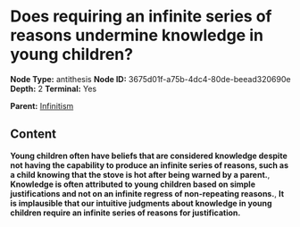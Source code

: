 # Does requiring an infinite series of reasons undermine knowledge in young children?

**Node Type:** antithesis
**Node ID:** 3675d01f-a75b-4dc4-80de-beead320690e
**Depth:** 2
**Terminal:** Yes

**Parent:** [Infinitism](infinitism.md)

## Content

**Young children often have beliefs that are considered knowledge despite not having the capability to produce an infinite series of reasons, such as a child knowing that the stove is hot after being warned by a parent.**, **Knowledge is often attributed to young children based on simple justifications and not on an infinite regress of non-repeating reasons.**, **It is implausible that our intuitive judgments about knowledge in young children require an infinite series of reasons for justification.**
